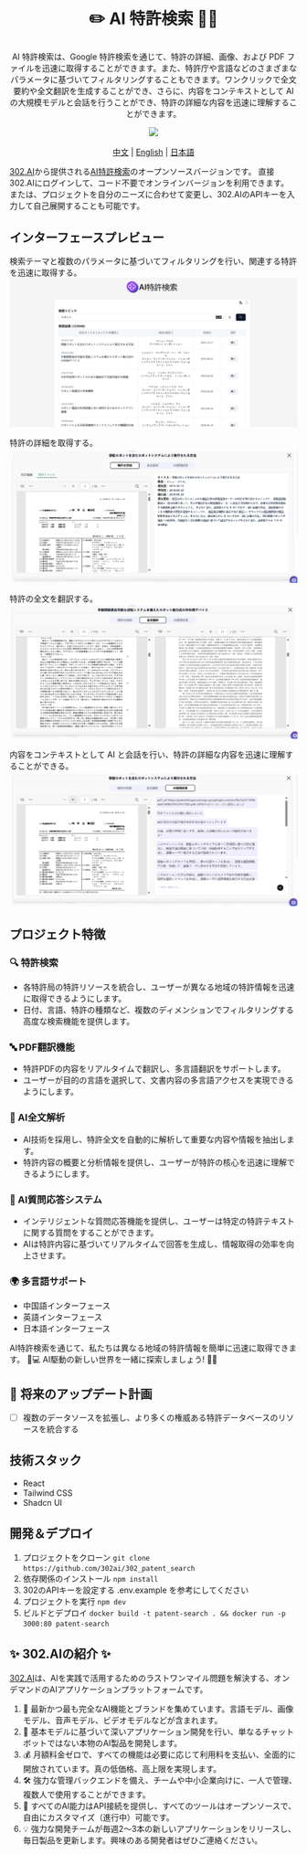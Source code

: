 # <p align="center">✏️ AI 特許検索 🚀✨</p>

<p align="center">AI 特許検索は、Google 特許検索を通じて、特許の詳細、画像、および PDF ファイルを迅速に取得することができます。また、特許庁や言語などのさまざまなパラメータに基づいてフィルタリングすることもできます。ワンクリックで全文要約や全文翻訳を生成することができ、さらに、内容をコンテキストとして AI の大規模モデルと会話を行うことができ、特許の詳細な内容を迅速に理解することができます。</p>

<p align="center"><a href="https://302.ai/tools/word/" target="blank"><img src="https://file.302ai.cn/gpt/imgs/github/302_badge.png" /></a></p >

<p align="center"><a href="README zh.md">中文</a> | <a href="README.md">English</a> | <a href="README_ja.md">日本語</a></p>


[302.AI](https://302.ai)から提供される[AI特許検索](https://302.ai/tools/patent/)のオープンソースバージョンです。
直接302.AIにログインして、コード不要でオンラインバージョンを利用できます。
または、プロジェクトを自分のニーズに合わせて変更し、302.AIのAPIキーを入力して自己展開することも可能です。

## インターフェースプレビュー
検索テーマと複数のパラメータに基づいてフィルタリングを行い、関連する特許を迅速に取得する。
![界面预览](docs/专利日1.png)     

特許の詳細を取得する。
![界面预览](docs/专利日2.png)    

特許の全文を翻訳する。
![界面预览](docs/专利日3.png)     

内容をコンテキストとして AI と会話を行い、特許の詳細な内容を迅速に理解することができる。
![界面预览](docs/专利日4.png)

## プロジェクト特徴
### 🔍 特許検索
   - 各特許局の特許リソースを統合し、ユーザーが異なる地域の特許情報を迅速に取得できるようにします。
   - 日付、言語、特許の種類など、複数のディメンションでフィルタリングする高度な検索機能を提供します。

### 🔤 PDF翻訳機能
   - 特許PDFの内容をリアルタイムで翻訳し、多言語翻訳をサポートします。
   - ユーザーが目的の言語を選択して、文書内容の多言語アクセスを実現できるようにします。

### 🤖 AI全文解析
   - AI技術を採用し、特許全文を自動的に解析して重要な内容や情報を抽出します。
   - 特許内容の概要と分析情報を提供し、ユーザーが特許の核心を迅速に理解できるようにします。

### 🧠 AI質問応答システム
   - インテリジェントな質問応答機能を提供し、ユーザーは特定の特許テキストに関する質問をすることができます。
   - AIは特許内容に基づいてリアルタイムで回答を生成し、情報取得の効率を向上させます。

### 🌍 多言語サポート
- 中国語インターフェース
- 英語インターフェース
- 日本語インターフェース

AI特許検索を通じて、私たちは異なる地域の特許情報を簡単に迅速に取得できます。 🎉💻 AI駆動の新しい世界を一緒に探索しましょう! 🌟🚀

## 🚩 将来のアップデート計画
- [ ] 複数のデータソースを拡張し、より多くの権威ある特許データベースのリソースを統合する

## 技術スタック
- React
- Tailwind CSS
- Shadcn UI

## 開発＆デプロイ
1. プロジェクトをクローン `git clone https://github.com/302ai/302_patent_search`
2. 依存関係のインストール `npm install`
3. 302のAPIキーを設定する .env.example を参考にしてください
4. プロジェクトを実行 `npm dev`
5. ビルドとデプロイ `docker build -t patent-search . && docker run -p 3000:80 patent-search`


## ✨ 302.AIの紹介 ✨

[302.AI](https://302.ai)は、AIを実践で活用するためのラストワンマイル問題を解決する、オンデマンドのAIアプリケーションプラットフォームです。
1. 🧠 最新かつ最も完全なAI機能とブランドを集めています。言語モデル、画像モデル、音声モデル、ビデオモデルなどが含まれます。
2. 🚀 基本モデルに基づいて深いアプリケーション開発を行い、単なるチャットボットではない本物のAI製品を開発します。
3. 💰 月額料金ゼロで、すべての機能は必要に応じて利用料を支払い、全面的に開放されています。真の低価格、高上限を実現します。
4. 🛠 強力な管理バックエンドを備え、チームや中小企業向けに、一人で管理、複数人で使用することができます。
5. 🔗 すべてのAI能力はAPI接続を提供し、すべてのツールはオープンソースで、自由にカスタマイズ（進行中）可能です。
6. 💡 強力な開発チームが毎週2～3本の新しいアプリケーションをリリースし、毎日製品を更新します。興味のある開発者はぜひご連絡ください。
